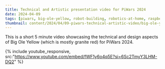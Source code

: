```yaml
---
title: Technical and Artistic presentation video for PiWars 2024
date: 2024-04-09
tags: [piwars, big-ole-yellow, robot-building, robotics-at-home, raspberry pi, raspberry pi pico, servo motor, mqtt, react-native, piwars 2024]
thumbnail: content/2024/04/09-piwars-technical-artistic-video/big-ole-yellow-thumbnail.png
---
```

This is a short 5 minute video showcasing the technical and design aspects of Big Ole Yellow (which is mostly granite red) for PiWars 2024.

{% include youtube_responsive, src:"https://www.youtube.com/embed/fWF1y6o4q5E?si=6Sc2TmyY3LHM-DQ2" %}
